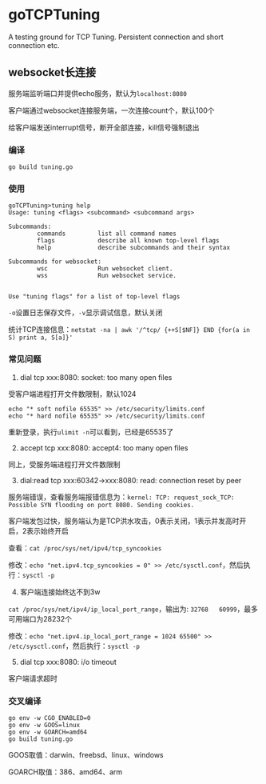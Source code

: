 # goTCPTuning
A testing ground for TCP Tuning. Persistent connection and short connection etc.

## websocket长连接

服务端监听端口并提供echo服务，默认为`localhost:8080`

客户端通过websocket连接服务端，一次连接count个，默认100个

给客户端发送interrupt信号，断开全部连接，kill信号强制退出

### 编译

```shell
go build tuning.go
```

### 使用

```shell
goTCPTuning>tuning help
Usage: tuning <flags> <subcommand> <subcommand args>

Subcommands:
        commands         list all command names
        flags            describe all known top-level flags
        help             describe subcommands and their syntax

Subcommands for websocket:
        wsc              Run websocket client.
        wss              Run websocket service.


Use "tuning flags" for a list of top-level flags
```

`-o`设置日志保存文件，`-v`显示调试信息，默认关闭

统计TCP连接信息：`netstat -na | awk '/^tcp/ {++S[$NF]} END {for(a in S) print a, S[a]}'`

### 常见问题

1. dial tcp xxx:8080: socket: too many open files

受客户端进程打开文件数限制，默认1024

```shell
echo "* soft nofile 65535" >> /etc/security/limits.conf
echo "* hard nofile 65535" >> /etc/security/limits.conf
```

重新登录，执行`ulimit -n`可以看到，已经是65535了

2. accept tcp xxx:8080: accept4: too many open files

同上，受服务端进程打开文件数限制

3. dial:read tcp xxx:60342->xxx:8080: read: connection reset by peer

服务端错误，查看服务端报错信息为：`kernel: TCP: request_sock_TCP: Possible SYN flooding on port 8080. Sending cookies.`

客户端发包过快，服务端认为是TCP洪水攻击，0表示关闭，1表示并发高时开启，2表示始终开启

查看：`cat /proc/sys/net/ipv4/tcp_syncookies`

修改：`echo "net.ipv4.tcp_syncookies = 0" >> /etc/sysctl.conf`，然后执行：`sysctl -p`


4. 客户端连接始终达不到3w

`cat /proc/sys/net/ipv4/ip_local_port_range`，输出为: `32768   60999`，最多可用端口为28232个

修改：`echo "net.ipv4.ip_local_port_range = 1024 65500" >> /etc/sysctl.conf`，然后执行：`sysctl -p`

5. dial tcp xxx:8080: i/o timeout

客户端请求超时

### 交叉编译

```
go env -w CGO_ENABLED=0
go env -w GOOS=linux
go env -w GOARCH=amd64
go build tuning.go
```

GOOS取值：darwin、freebsd、linux、windows

GOARCH取值：386、amd64、arm